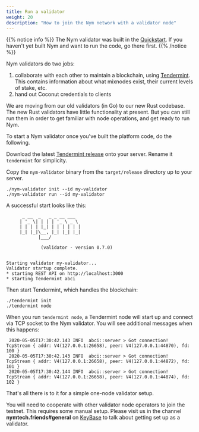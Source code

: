 ```yaml
---
title: Run a validator
weight: 20
description: "How to join the Nym network with a validator node"
---
```


{{% notice info %}}
The Nym validator was built in the [Quickstart](https://nymtech.net/docs/quickstart). If you haven't yet built Nym and want to run the code, go there first.
{{% /notice %}}

Nym validators do two jobs:

1. collaborate with each other to maintain a blockchain, using [Tendermint](https://tendermint.com). This contains information about what mixnodes exist, their current levels of stake, etc.
2. hand out Coconut credentials to clients

We are moving from our old validators (in Go) to our new Rust codebase. The new Rust validators have little functionality at present. But you can still run them in order to get familiar with node operations, and get ready to run Nym.

To start a Nym validator once you've built the platform code, do the following.

Download the latest [Tendermint release](https://github.com/tendermint/tendermint/releases) onto your server. Rename it `tendermint` for simplicity. 

Copy the `nym-validator` binary from the `target/release` directory up to your server. 

```
./nym-validator init --id my-validator
./nym-validator run --id my-validator
```

A successful start looks like this: 

```
      _ __  _   _ _ __ ___
     | '_ \| | | | '_ \ _ \
     | | | | |_| | | | | | |
     |_| |_|\__, |_| |_| |_|
            |___/

             (validator - version 0.7.0)

    
Starting validator my-validator...
Validator startup complete.
* starting REST API on http://localhost:3000
* starting Tendermint abci
```

Then start Tendermint, which handles the blockchain:

```
./tendermint init
./tendermint node
```

When you run `tendermint node`, a Tendermint node will start up and connect via TCP socket to the Nym validator. You will see additional messages when this happens:

```
 2020-05-05T17:30:42.143 INFO  abci::server > Got connection! TcpStream { addr: V4(127.0.0.1:26658), peer: V4(127.0.0.1:44870), fd: 100 }
 2020-05-05T17:30:42.143 INFO  abci::server > Got connection! TcpStream { addr: V4(127.0.0.1:26658), peer: V4(127.0.0.1:44872), fd: 101 }
 2020-05-05T17:30:42.144 INFO  abci::server > Got connection! TcpStream { addr: V4(127.0.0.1:26658), peer: V4(127.0.0.1:44874), fd: 102 }

```

That's all there is to it for a simple one-node validator setup.

You will need to cooperate with other validator node operators to join the testnet. This requires some manual setup. Please visit us in the channel **nymtech.friends#general** on [KeyBase](https://keybase.io) to talk about getting set up as a validator.